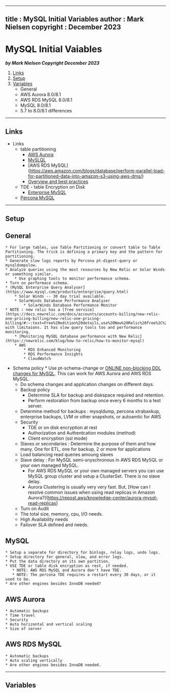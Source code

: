 
---
title : MySQL Initial Variables
author : Mark Nielsen
copyright : December 2023
---


MySQL Initial Vaiables
==============================

_**by Mark Nielsen
Copyright December 2023**_

1. [Links](#links)
2. [Setup](#setup)
3. [Variables](#variables)
    * General
    * AWS Aurora 8.0/8.1
    * AWS RDS MySQL 8.0/8.1
    * MySQL 8.0/8.1
    * 5.7 to 8.0/8.1 differences

* * *
<a name=links></a>Links
-----
* Links
    * table partitioning
        * [AWS Aurora](https://docs.aws.amazon.com/dms/latest/oracle-to-aurora-mysql-migration-playbook/chap-oracle-aurora-mysql.storage.partition.html)
        * [MySLQL](https://dev.mysql.com/doc/refman/8.0/en/partitioning.html)
        * [AWS RDS MySQL] (https://aws.amazon.com/blogs/database/perform-parallel-load-for-partitioned-data-into-amazon-s3-using-aws-dms/)
        * [Overview and best practices](https://hevodata.com/learn/mysql-partition/)
    * TDE - table Encryption on Disk
        * [Enterprise MySQL](https://www.mysql.com/products/enterprise/tde.html)
	* [Percona MySQL](https://www.percona.com/blog/transparent-data-encryption-tde/)

* * *
<a name=Setup></a>Setup
-----


## General
    * For large tables, use Table Partitioning or convert table to Table Partitioning. The trick is defining a primary key and the pattern for partitioning.
    * Generate slow logs reports by Percona pt-digest-query or mysqldumpslow.
    * Analyze queries using the most resources by New Relic or Solar Winds or something similar.
        * Use graphing tools to monitor performance schema.
	* Turn on performace schema.
	* (MySQL Enterprise Query Analyser](https://www.mysql.com/products/enterprise/query.html)
        * Solar Winds -- 30 day trial available. 
	    * SolarWinds Database Performance Analyzer
            * SolarWinds Database Performance Monitor
	* NOTE : new relic has a [free service](https://docs.newrelic.com/docs/accounts/accounts-billing/new-relic-one-pricing-billing/new-relic-one-pricing-billing/#:~:text=Free%20edition%20details,use%20New%20Relic%20free%2C%20forever.] with limitaions. It has slow query tools too and performance monitoring.
	    * [Monitoring MySQL database performance with New Relic](https://newrelic.com/blog/how-to-relic/how-to-monitor-mysql)
        * AWS
            * RDS Enhanced Monitoring
            * RDS Performance Insights
            * CloudWatch
* Schema policy
        * Use pt-schema-change or [ONLINE non-blocking DDL changes for MySQL](https://dev.mysql.com/doc/refman/8.0/en/innodb-online-ddl-operations.html). This can work for AWS Aurora and AWS RDS MySQL.
	* Do schema changes and application changes on different days.
    * Backup policy
        * Determine SLA for backup and diskspace required and retention.
        * Perform restoration from backup once every 6 months to a test server.
	* Determine method for backups : mysqldump, percona xtrabaxkup, enterprise backups, LVM or other snapshots, or autoamtic for AWS
    * Security
        * TDE or on disk encryption at rest
        * Authorization and Authentcation modules (method)
        * Client encryption (ssl mode)
    * Slaves or secondaries : Determine the purpose of them and how many. One for ETL, one for backup, 2 or more for applications
    * Load balancing read queries amoung slaves
    * Slave delay : For MySQL semi-snyschronous in AWS RDS MySQL or your own managed MySQL.
        * For AWS RDS MySQL or your own managed servers you can use MySQL group cluster and setup a ClusterSet. There is no slave delay.
        * Aurora Clustering is usually very very fast. But, [How can I resolve common issues when using read replicas in Amazon Aurora?](https://repost.aws/knowledge-center/aurora-mysql-read-replicas]
    * Turn on Audit
    * The total size, memory, cpu, I/O needs. 
    * High Availability needs
    * Failover SLA defined and needs. 

## MySQL
    * Setup a separate for directory for binlogs, relay logs, undo logs.
    * Setup directory for general, slow, and error logs.
    * Put the data directory on its own partition.
    * USE TDE or table disk encryption as rest, if needed.
       * NOTE: AWS RDS MySQL and Aurora don't have TDE.
       * NOTE: The percona TDE requires a restart every 30 days, or it used to be.     
    * Are other engines besides InnoDB needed?

## AWS Aurora
    * Automatic backups
    * Time travel
    * Security
    * Auto horizontal and vertical scaling
    * Size of server

## AWS RDS MySQL
    * Automatic backups
    * Auto scaling vertically
    * Are other engines besides InnoDB needed.

* * *
<a name=variables></a>Variables
-----

